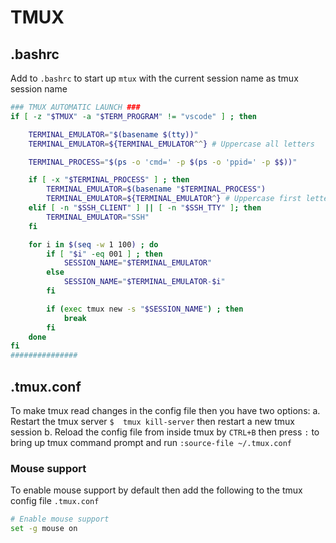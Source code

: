 # TMUX

## .bashrc

Add to `.bashrc` to start up `mtux` with the current session name as tmux session name

```sh
### TMUX AUTOMATIC LAUNCH ###
if [ -z "$TMUX" -a "$TERM_PROGRAM" != "vscode" ] ; then

	TERMINAL_EMULATOR="$(basename $(tty))"
	TERMINAL_EMULATOR=${TERMINAL_EMULATOR^^} # Uppercase all letters

	TERMINAL_PROCESS="$(ps -o 'cmd=' -p $(ps -o 'ppid=' -p $$))"

	if [ -x "$TERMINAL_PROCESS" ] ; then
		TERMINAL_EMULATOR=$(basename "$TERMINAL_PROCESS")
		TERMINAL_EMULATOR=${TERMINAL_EMULATOR^} # Uppercase first letter
	elif [ -n "$SSH_CLIENT" ] || [ -n "$SSH_TTY" ]; then
		TERMINAL_EMULATOR="SSH"
	fi

	for i in $(seq -w 1 100) ; do
		if [ "$i" -eq 001 ] ; then
			SESSION_NAME="$TERMINAL_EMULATOR"
		else
			SESSION_NAME="$TERMINAL_EMULATOR-$i"
		fi

		if (exec tmux new -s "$SESSION_NAME") ; then
			break
		fi
	done
fi
###############

```

## .tmux.conf

To make tmux read changes in the config file then you have two options:
a. Restart the tmux server `$  tmux kill-server` then restart a new tmux session
b. Reload the config file from inside tmux by `CTRL+B` then press `:` to bring up tmux command prompt and run `:source-file ~/.tmux.conf`


### Mouse support

To enable mouse support by default then add the following to the tmux config file `.tmux.conf`

```sh
# Enable mouse support
set -g mouse on
```